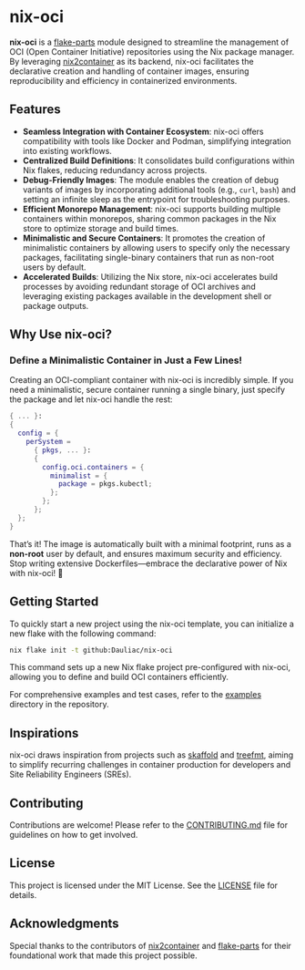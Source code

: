 # nix-oci

**nix-oci** is a [flake-parts](https://github.com/hercules-ci/flake-parts) module designed to streamline the management of OCI (Open Container Initiative) repositories using the Nix package manager. By leveraging [nix2container](https://github.com/nlewo/nix2container) as its backend, nix-oci facilitates the declarative creation and handling of container images, ensuring reproducibility and efficiency in containerized environments.

## Features

- **Seamless Integration with Container Ecosystem**: nix-oci offers compatibility with tools like Docker and Podman, simplifying integration into existing workflows.
- **Centralized Build Definitions**: It consolidates build configurations within Nix flakes, reducing redundancy across projects.
- **Debug-Friendly Images**: The module enables the creation of debug variants of images by incorporating additional tools (e.g., `curl`, `bash`) and setting an infinite sleep as the entrypoint for troubleshooting purposes.
- **Efficient Monorepo Management**: nix-oci supports building multiple containers within monorepos, sharing common packages in the Nix store to optimize storage and build times.
- **Minimalistic and Secure Containers**: It promotes the creation of minimalistic containers by allowing users to specify only the necessary packages, facilitating single-binary containers that run as non-root users by default.
- **Accelerated Builds**: Utilizing the Nix store, nix-oci accelerates build processes by avoiding redundant storage of OCI archives and leveraging existing packages available in the development shell or package outputs.

## Why Use nix-oci?

### Define a Minimalistic Container in Just a Few Lines!

Creating an OCI-compliant container with nix-oci is incredibly simple. If you need a minimalistic, secure container running a single binary, just specify the package and let nix-oci handle the rest:

```nix
{ ... }:
{
  config = {
    perSystem =
      { pkgs, ... }:
      {
        config.oci.containers = {
          minimalist = {
            package = pkgs.kubectl;
          };
        };
      };
  };
}
```

That’s it! The image is automatically built with a minimal footprint, runs as a **non-root** user by default, and ensures maximum security and efficiency. Stop writing extensive Dockerfiles—embrace the declarative power of Nix with nix-oci! 🚀

## Getting Started

To quickly start a new project using the nix-oci template, you can initialize a new flake with the following command:

```bash
nix flake init -t github:Dauliac/nix-oci
```

This command sets up a new Nix flake project pre-configured with nix-oci, allowing you to define and build OCI containers efficiently.

For comprehensive examples and test cases, refer to the [examples](./examples) directory in the repository.

## Inspirations

nix-oci draws inspiration from projects such as [skaffold](https://skaffold.dev/) and [treefmt](https://github.com/numtide/treefmt), aiming to simplify recurring challenges in container production for developers and Site Reliability Engineers (SREs).

## Contributing

Contributions are welcome! Please refer to the [CONTRIBUTING.md](./CONTRIBUTING.md) file for guidelines on how to get involved.

## License

This project is licensed under the MIT License. See the [LICENSE](./LICENSE) file for details.

## Acknowledgments

Special thanks to the contributors of [nix2container](https://github.com/nlewo/nix2container) and [flake-parts](https://github.com/hercules-ci/flake-parts) for their foundational work that made this project possible.
